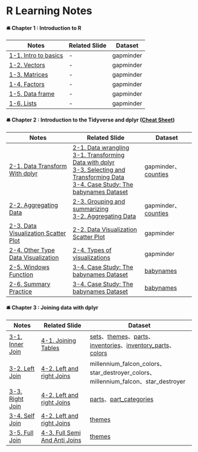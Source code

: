 # R Learning Notes

#### 🛎 Chapter 1 : Introduction to R
|Notes                                                                                             |Related Slide|Dataset|
|--------------------------------------------------------------------------------------------------|----------|---------|
|[1-1. Intro to basics](https://github.com/linnelab/datacamp_data_analysis_with_R/blob/main/1-1_intro_to_basics.md)|-         |gapminder|
|[1-2. Vectors](https://github.com/linnelab/datacamp_data_analysis_with_R/blob/main/1-2_vectors.md)|-         |gapminder|
|[1-3. Matrices](https://github.com/linnelab/datacamp_data_analysis_with_R/blob/main/1-3_matrices.md)|-      |gapminder|
|[1-4. Factors](https://github.com/linnelab/datacamp_data_analysis_with_R/blob/main/1-4_factors.md)|-      |gapminder|
|[1-5. Data frame](https://github.com/linnelab/datacamp_data_analysis_with_R/blob/main/1-5_dataframe.md)|-      |gapminder|
|[1-6. Lists](https://github.com/linnelab/datacamp_data_analysis_with_R/blob/main/1_6_lists.md)|-      |gapminder|

#### 🛎 Chapter 2 : Introduction to the Tidyverse and dplyr ([Cheat Sheet](https://github.com/linnelab/datacamp_data_analysis_with_R/blob/main/slide/R_tidyverse_for_beginners_cheat_sheet.pdf)) 
|Notes                                                                                             |Related Slide|Dataset|
|--------------------------------------------------------------------------------------------------|-------|-------|
|[2-1. Data Transform With dplyr](https://github.com/linnelab/datacamp_data_analysis_with_R/blob/main/2_1_data_transform_with_dplyr.md)|[2-1. Data wrangling](https://github.com/linnelab/datacamp_data_analysis_with_R/blob/main/slide/2_1_data_wrangling.pdf)<br>[3-1. Transforming Data with dplyr](https://github.com/linnelab/datacamp_data_analysis_with_R/blob/main/slide/3_1_transforming_data_with_dplyr.pdf)<br>[3-3. Selecting and Transforming Data](https://github.com/linnelab/datacamp_data_analysis_with_R/blob/main/slide/3_3_selecting_and_transforming_data.pdf)<br>[3-4. Case Study: The babynames Dataset](https://github.com/linnelab/datacamp_data_analysis_with_R/blob/main/slide/3_4_case_study_the_babynames_dataset.pdf)|gapminder、[counties](https://github.com/linnelab/datacamp_data_analysis_with_R/blob/main/dataset/counties.rds)|
|[2-2. Aggregating Data](https://github.com/linnelab/datacamp_data_analysis_with_R/blob/main/2_2_aggregating_data.md)|[2-3. Grouping and summarizing](https://github.com/linnelab/datacamp_data_analysis_with_R/blob/main/slide/2_3_grouping_and_summarizing.pdf)<br>[3-2. Aggregating Data](https://github.com/linnelab/datacamp_data_analysis_with_R/blob/main/slide/3_2_aggregating_data.pdf)|gapminder、[counties](https://github.com/linnelab/datacamp_data_analysis_with_R/blob/main/dataset/counties.rds)|
|[2-3. Data Visualization Scatter Plot](https://github.com/linnelab/datacamp_data_analysis_with_R/blob/main/2_3_data_visualization_scatter_plot.md)|[2-2. Data Visualization Scatter Plot](https://github.com/linnelab/datacamp_data_analysis_with_R/blob/main/slide/2_2_data_visualization_scatter_plot.pdf)|gapminder|
|[2-4. Other Type Data Visualization](https://github.com/linnelab/datacamp_data_analysis_with_R/blob/main/2_4_other_type_data_visualization_.md)|[2-4. Types of visualizations](https://github.com/linnelab/datacamp_data_analysis_with_R/blob/main/slide/2_4_types_of_visualizations.pdf)|gapminder|
|[2-5. Windows Function](https://github.com/linnelab/datacamp_data_analysis_with_R/blob/main/2_5_windows_function.md)|[3-4. Case Study: The babynames Dataset](https://github.com/linnelab/datacamp_data_analysis_with_R/blob/main/slide/3_4_case_study_the_babynames_dataset.pdf)|[babynames](https://github.com/linnelab/datacamp_data_analysis_with_R/blob/main/dataset/babynames.rds)|
|[2-6. Summary Practice](https://github.com/linnelab/datacamp_data_analysis_with_R/blob/main/2_6_summary_practice.md)|[3-4. Case Study: The babynames Dataset](https://github.com/linnelab/datacamp_data_analysis_with_R/blob/main/slide/3_4_case_study_the_babynames_dataset.pdf)|[babynames](https://github.com/linnelab/datacamp_data_analysis_with_R/blob/main/dataset/babynames.rds)|

#### 🛎 Chapter 3 : Joining data with dplyr
|Notes                                                                                             |Related Slide|Dataset|
|--------------------------------------------------------------------------------------------------|----------|---------|
|[3-1. Inner Join](https://github.com/linnelab/datacamp_data_analysis_with_R/blob/main/3_1_inner_join.md)|[4-1. Joining Tables](https://github.com/linnelab/datacamp_data_analysis_with_R/blob/main/slide/4_1_joining_tables.pdf)|[sets](https://github.com/linnelab/datacamp_data_analysis_with_R/blob/main/dataset/sets.rds)、[themes](https://github.com/linnelab/datacamp_data_analysis_with_R/blob/main/dataset/themes.rds)、[parts](https://github.com/linnelab/datacamp_data_analysis_with_R/blob/main/dataset/parts.rds)、<br>[inventories](https://github.com/linnelab/datacamp_data_analysis_with_R/blob/main/dataset/inventories.rds)、[inventory_parts](https://github.com/linnelab/datacamp_data_analysis_with_R/blob/main/dataset/inventory_parts.rds)、[colors](https://github.com/linnelab/datacamp_data_analysis_with_R/blob/main/dataset/colors.rds)|
|[3-2. Left Join](https://github.com/linnelab/datacamp_data_analysis_with_R/blob/main/3_2_left_join.md)|[4-2. Left and right Joins](https://github.com/linnelab/datacamp_data_analysis_with_R/blob/main/slide/4_2_left_and_right_Joins.pdf)|millennium_falcon_colors、star_destroyer_colors、<br>millennium_falcon、star_destroyer|
|[3-3. Right Join](https://github.com/linnelab/datacamp_data_analysis_with_R/blob/main/3_3_right_join.md)|[4-2. Left and right Joins](https://github.com/linnelab/datacamp_data_analysis_with_R/blob/main/slide/4_2_left_and_right_Joins.pdf)|[parts](https://github.com/linnelab/datacamp_data_analysis_with_R/blob/main/dataset/parts.rds)、[part_categories](https://github.com/linnelab/datacamp_data_analysis_with_R/blob/main/dataset/part_categories.rds)|
|[3-4. Self Join](https://github.com/linnelab/datacamp_data_analysis_with_R/blob/main/3_4_self_join.md)|[4-2. Left and right Joins](https://github.com/linnelab/datacamp_data_analysis_with_R/blob/main/slide/4_2_left_and_right_Joins.pdf)|[themes](https://github.com/linnelab/datacamp_data_analysis_with_R/blob/main/dataset/themes.rds)|
|[3-5. Full Join](https://github.com/linnelab/datacamp_data_analysis_with_R/blob/main/3_5_full_join.md)|[4-3. Full Semi And Anti Joins](https://github.com/linnelab/datacamp_data_analysis_with_R/blob/main/slide/4_3_full_semi_and_anti_joins.pdf)|[themes](https://github.com/linnelab/datacamp_data_analysis_with_R/blob/main/dataset/themes.rds)|batman、star_wars|
